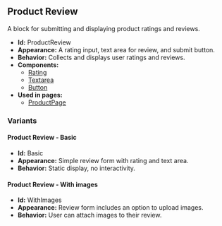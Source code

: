 ## Product Review
A block for submitting and displaying product ratings and reviews.
- **Id:** ProductReview
- **Appearance:** A rating input, text area for review, and submit button.
- **Behavior:** Collects and displays user ratings and reviews.
- **Components:**
  - [Rating](../components/Rating.md)
  - [Textarea](../components/Textarea.md)
  - [Button](../components/Button.md)
- **Used in pages:**
  - [ProductPage](../pages/ProductPage.md)
### Variants
#### Product Review - **Basic**
- **Id:** Basic
- **Appearance:** Simple review form with rating and text area.
- **Behavior:** Static display, no interactivity.
#### Product Review - **With images**
- **Id:** WithImages
- **Appearance:** Review form includes an option to upload images.
- **Behavior:** User can attach images to their review.
